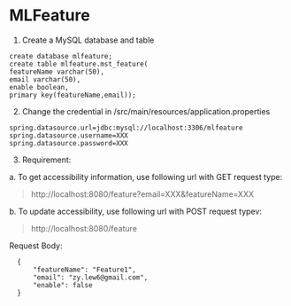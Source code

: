 # MLFeature

1. Create a MySQL database and table 

```
create database mlfeature;
create table mlfeature.mst_feature(
featureName varchar(50),
email varchar(50),
enable boolean,
primary key(featureName,email));
```

2. Change the credential in /src/main/resources/application.properties
```
spring.datasource.url=jdbc:mysql://localhost:3306/mlfeature
spring.datasource.username=XXX
spring.datasource.password=XXX
```

3. Requirement:

  a. To get accessibility information, use following url with GET request type:
  > http://localhost:8080/feature?email=XXX&featureName=XXX
  
  b. To update accessibility, use following url with POST request typev:
  >http://localhost:8080/feature
  
  Request Body:
  ```
    {
        "featureName": "Feature1",
        "email": "zy.lew6@gmail.com",
        "enable": false
    }
 ```


